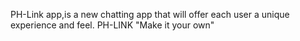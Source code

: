 PH-Link app,is a new chatting app that will offer each user a unique experience and feel. PH-LINK "Make it your own"
